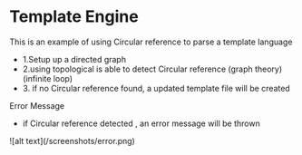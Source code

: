 # Template Engine
This is an example of using Circular reference to parse a template language
<ul>
<li>1.Setup up a directed graph</li>
<li>2.using topological is able to detect Circular reference (graph theory)(infinite loop)</li>
<li>3. if no Circular reference found, a updated template file will be created</li>
</ul>

Error Message
<ul>
<li>if  Circular reference detected , an error message will be thrown </li>
</ul>
![alt text](/screenshots/error.png)



